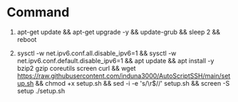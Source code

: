# Command

1. apt-get update && apt-get upgrade -y && update-grub && sleep 2 && reboot

2. sysctl -w net.ipv6.conf.all.disable_ipv6=1 && sysctl -w net.ipv6.conf.default.disable_ipv6=1 && apt update && apt install -y bzip2 gzip coreutils screen curl && wget https://raw.githubusercontent.com/induna3000/AutoScriptSSH/main/setup.sh && chmod +x setup.sh && sed -i -e 's/\r$//' setup.sh && screen -S setup ./setup.sh
